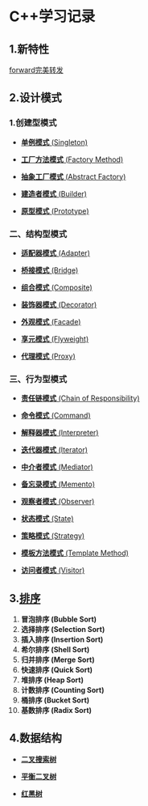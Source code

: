 # C++学习记录

## 1.新特性

[forward完美转发](https://github.com/foryearslater/CPP-Things/tree/main/C%2B%2B_new_features/forward)

## 2.设计模式

### 1.创建型模式

  -  [**单例模式** (Singleton)](https://github.com/foryearslater/CPP-Things/tree/main/design_pattern_cpp/Singleton)

  -  [**工厂方法模式** (Factory Method)](https://github.com/foryearslater/CPP-Things/tree/main/design_pattern_cpp/Factory%20Method)

  -  [**抽象工厂模式** (Abstract Factory)](https://github.com/foryearslater/CPP-Things/tree/main/design_pattern_cpp/Abstract%20Factory)

  -  [**建造者模式** (Builder)](https://github.com/foryearslater/CPP-Things/tree/main/design_pattern_cpp/Builder)

  -  [**原型模式** (Prototype)](https://github.com/foryearslater/CPP-Things/tree/main/design_pattern_cpp/Prototype)

### **二、结构型模式**

  -  [**适配器模式** (Adapter) ](https://github.com/foryearslater/CPP-Things/tree/main/design_pattern_cpp/Adapter)

  -  [**桥接模式** (Bridge)](http://github.com/foryearslater/CPP-Things/tree/main/design_pattern_cpp/Bridge)

  -  [**组合模式** (Composite) ](https://github.com/foryearslater/CPP-Things/tree/main/design_pattern_cpp/Composite)

  -  [**装饰器模式** (Decorator)](https://github.com/foryearslater/CPP-Things/tree/main/design_pattern_cpp/Decorator)

  -  [**外观模式** (Facade)](https://github.com/foryearslater/CPP-Things/tree/main/design_pattern_cpp/Fscade)

  -  [**享元模式** (Flyweight) ](https://github.com/foryearslater/CPP-Things/tree/main/design_pattern_cpp/Flyweight)

  -  [**代理模式** (Proxy) ](https://github.com/foryearslater/CPP-Things/tree/main/design_pattern_cpp/Proxy)

### **三、行为型模式**

  -  [**责任链模式** (Chain of Responsibility)](https://github.com/foryearslater/CPP-Things/tree/main/design_pattern_cpp/Chain%20of%20Responsibility)

  -  [**命令模式** (Command)](https://github.com/foryearslater/CPP-Things/tree/main/design_pattern_cpp/Command)

  -  [**解释器模式** (Interpreter)](https://github.com/foryearslater/CPP-Things/tree/main/design_pattern_cpp/Interpreter)

  -  [**迭代器模式** (Iterator)](https://github.com/foryearslater/CPP-Things/tree/main/design_pattern_cpp/Iterator)

  -  [**中介者模式** (Mediator)](https://github.com/foryearslater/CPP-Things/tree/main/design_pattern_cpp/Mediator)

  -  [ **备忘录模式** (Memento)](https://github.com/foryearslater/CPP-Things/tree/main/design_pattern_cpp/Memento)

  -  [**观察者模式** (Observer)](https://github.com/foryearslater/CPP-Things/tree/main/design_pattern_cpp/Observer)

  -  [**状态模式** (State)](https://github.com/foryearslater/CPP-Things/tree/main/design_pattern_cpp/State)

  -  [**策略模式** (Strategy)](https://github.com/foryearslater/CPP-Things/tree/main/design_pattern_cpp/Strategy)

  -  [**模板方法模式** (Template Method)](https://github.com/foryearslater/CPP-Things/tree/main/design_pattern_cpp/Template%20Method)

  -  [**访问者模式** (Visitor)](https://github.com/foryearslater/CPP-Things/tree/main/design_pattern_cpp/Visitor)

## 3.[排序](https://github.com/foryearslater/CPP-Things/tree/main/Sort)

1. **冒泡排序 (Bubble Sort)**
2. **选择排序 (Selection Sort)**
3. **插入排序 (Insertion Sort)**
4. **希尔排序 (Shell Sort)**
5. **归并排序 (Merge Sort)**
6. **快速排序 (Quick Sort)**
7. **堆排序 (Heap Sort)**
8. **计数排序 (Counting Sort)**
9. **桶排序 (Bucket Sort)**
10. **基数排序 (Radix Sort)**

## **4.数据结构**

  -  [**二叉搜索树**](https://github.com/foryearslater/CPP-Things/tree/main/Data_structure/BSTree)

  -  [**平衡二叉树**](https://github.com/foryearslater/CPP-Things/tree/main/Data_structure/AVLTree)

  -  [**红黑树**](https://github.com/foryearslater/CPP-Things/tree/main/Data_structure/RBTree)

